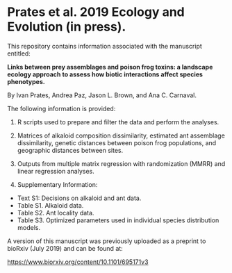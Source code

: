 # Prates et al. 2019 Ecology and Evolution (in press).

This repository contains information associated with the manuscript entitled:

**Links between prey assemblages and poison frog toxins: a landscape ecology approach to assess how biotic interactions affect species phenotypes.**

By Ivan Prates, Andrea Paz, Jason L. Brown, and Ana C. Carnaval.

The following information is provided:

1. R scripts used to prepare and filter the data and perform the analyses.

2. Matrices of alkaloid composition dissimilarity, estimated ant assemblage dissimilarity, genetic distances between poison frog populations, and geographic distances between sites.

3. Outputs from multiple matrix regression with randomization (MMRR) and linear regression analyses.

4. Supplementary Information:
- Text S1: Decisions on alkaloid and ant data.
- Table S1. Alkaloid data.
- Table S2. Ant locality data.
- Table S3. Optimized parameters used in individual species distribution models.

A version of this manuscript was previously uploaded as a preprint to bioRxiv (July 2019) and can be found at:

https://www.biorxiv.org/content/10.1101/695171v3
